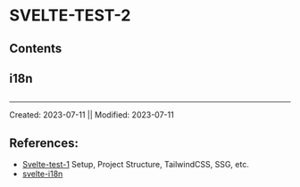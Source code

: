 # SVELTE-TEST-2

## Contents



## i18n

## 


--- 
Created: 2023-07-11 || Modified: 2023-07-11

## References:

- [Svelte-test-1](https://github.com/andrealacamera/svelte-test-1) Setup, Project Structure, TailwindCSS, SSG, etc.
- [svelte-i18n]()